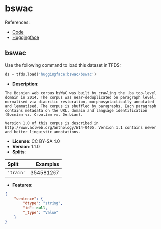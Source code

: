 # bswac

References:

*   [Code](https://github.com/huggingface/datasets/blob/master/datasets/bswac)
*   [Huggingface](https://huggingface.co/datasets/bswac)


## bswac


Use the following command to load this dataset in TFDS:

```python
ds = tfds.load('huggingface:bswac/bswac')
```

*   **Description**:

```
The Bosnian web corpus bsWaC was built by crawling the .ba top-level domain in 2014. The corpus was near-deduplicated on paragraph level, normalised via diacritic restoration, morphosyntactically annotated and lemmatised. The corpus is shuffled by paragraphs. Each paragraph contains metadata on the URL, domain and language identification (Bosnian vs. Croatian vs. Serbian).

Version 1.0 of this corpus is described in http://www.aclweb.org/anthology/W14-0405. Version 1.1 contains newer and better linguistic annotations.
```

*   **License**: CC BY-SA 4.0
*   **Version**: 1.1.0
*   **Splits**:

Split  | Examples
:----- | -------:
`'train'` | 354581267

*   **Features**:

```json
{
    "sentence": {
        "dtype": "string",
        "id": null,
        "_type": "Value"
    }
}
```


